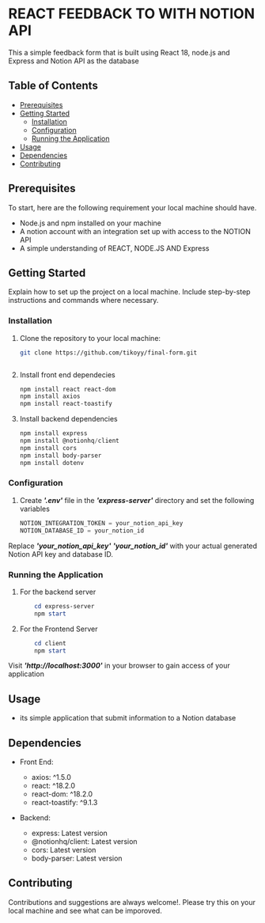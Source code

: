 # REACT FEEDBACK TO WITH NOTION API

This a simple feedback form that is built using React 18, node.js and Express and Notion API as the database

## Table of Contents

- [Prerequisites](#prerequisites)
- [Getting Started](#getting-started)
  - [Installation](#installation)
  - [Configuration](#configuration)
  - [Running the Application](#running-the-application)
- [Usage](#usage)
- [Dependencies](#dependencies)
- [Contributing](#contributing)

## Prerequisites

To start, here are the following requirement your local machine should have. 

- Node.js and npm installed on your machine
- A notion account with an integration set up with access to the NOTION API
- A simple understanding of REACT, NODE.JS AND Express

## Getting Started

Explain how to set up the project on a local machine. Include step-by-step instructions and commands where necessary.

### Installation

1. Clone the repository to your local machine:

   ```bash
   git clone https://github.com/tikoyy/final-form.git



2. Install front end dependecies
   ```powershell
   npm install react react-dom
   npm install axios
   npm install react-toastify

3. Install backend dependencies
    ```powershell
   npm install express
   npm install @notionhq/client
   npm install cors
   npm install body-parser
   npm install dotenv

### Configuration 

1. Create _**'.env'**_ file in the _**'express-server'**_ directory and set the following variables
   ```powershell
   NOTION_INTEGRATION_TOKEN = your_notion_api_key
   NOTION_DATABASE_ID = your_notion_id
Replace _**'your_notion_api_key'**_  _**'your_notion_id'**_ with your actual generated Notion API key and database ID.

### Running the Application 

1. For the backend server 
    ```powershell
        cd express-server
        npm start
2.  For the Frontend Server
    ```powershell
        cd client
        npm start
  Visit _**'http://localhost:3000'**_ in your browser to gain access of your application 

## Usage
- its simple application that submit information to a Notion database

## Dependencies 
- Front End:
  - axios: ^1.5.0
  - react: ^18.2.0
  - react-dom: ^18.2.0
  - react-toastify: ^9.1.3
  
- Backend:
  - express: Latest version
  - @notionhq/client: Latest version
  - cors: Latest version
  - body-parser: Latest version


## Contributing 

Contributions and suggestions are always welcome!. Please try this on your local machine and see what can be imporoved. 
